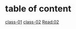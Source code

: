 # table of content

   [class-01](https://abed-77.github.io/reading-notes/class-01)
    [class-02](reading-notes/class-02.md)
    [Read:02](reading-notes/Read:02.md)
    
